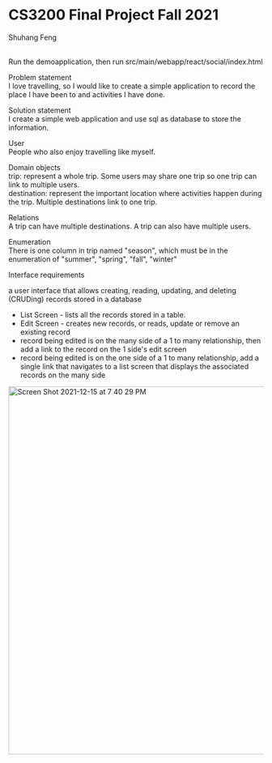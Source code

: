 # CS3200 Final Project Fall 2021
Shuhang Feng <br> <br>

Run the demoapplication, then run src/main/webapp/react/social/index.html 

Problem statement <br>
I love travelling, so I would like to create a simple application to record the place I have been to and activities I have done.

Solution statement <br>
I create a simple web application and use sql as database to store the information.

User <br>
People who also enjoy travelling like myself.

Domain objects <br>
trip: represent a whole trip. Some users may share one trip so one trip can link to multiple users. <br>
destination: represent the important location where activities happen during the trip. Multiple destinations link to one trip. <br>

Relations <br>
A trip can have multiple destinations. A trip can also have multiple users. <br>

Enumeration <br>
There is one column in trip named "season", which must be in the enumeration of "summer", "spring", "fall", "winter"

Interface requirements <br>

a user interface that allows creating, reading, updating, and deleting (CRUDing) records stored in a database
* List Screen - lists all the records stored in a table. 
* Edit Screen - creates new records, or reads, update or remove an existing record
* record being edited is on the many side of a 1 to many relationship, then add a link to the record on the 1 side's edit screen
* record being edited is on the one side of a 1 to many relationship, add a single link that navigates to a list screen that displays the associated records on the many side
<img width="727" alt="Screen Shot 2021-12-15 at 7 40 29 PM" src="https://user-images.githubusercontent.com/47334007/146287200-5cc20c19-40f1-4d37-9116-ab0d2f2b0c7c.png">



